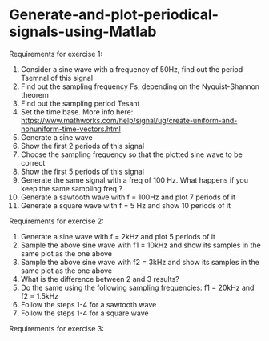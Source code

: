 # Generate-and-plot-periodical-signals-using-Matlab

Requirements for exercise 1:

1. Consider a sine wave with a frequency of 50Hz, find out the period Tsemnal of this signal
2. Find out the sampling frequency Fs, depending on the Nyquist-Shannon theorem
3. Find out the sampling period Tesant
4. Set the time base. More info here: https://www.mathworks.com/help/signal/ug/create-uniform-and-nonuniform-time-vectors.html
5. Generate a sine wave
6. Show the first 2 periods of this signal
7. Choose the sampling frequency so that the plotted sine wave to be correct
8. Show the first 5 periods of this signal
9. Generate the same signal with a freq of 100 Hz. What happens if you keep the same sampling freq ?
10. Generate a sawtooth wave with f = 100Hz and plot 7 periods of it
11. Generate a square wave with f = 5 Hz and show 10 periods of it

Requirements for exercise 2:

1. Generate a sine wave with f = 2kHz and plot 5 periods of it
2. Sample the above sine wave with f1 = 10kHz and show its samples in the same plot as the one above
3. Sample the above sine wave with f2 = 3kHz and show its samples in the same plot as the one above
4. What is the difference between 2 and 3 results?
5. Do the same using the following sampling frequencies: f1 = 20kHz and f2 = 1.5kHz
6. Follow the steps 1-4 for a sawtooth wave
7. Follow the steps 1-4 for a square wave

Requirements for exercise 3:
